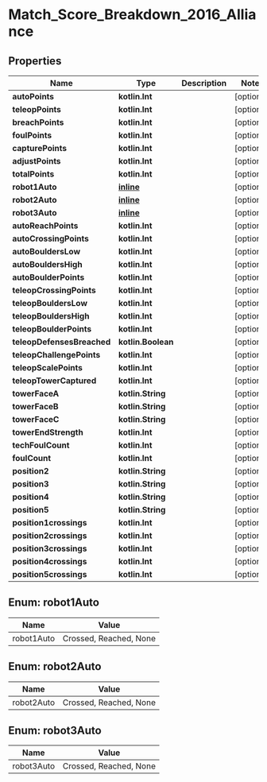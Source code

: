 
# Match_Score_Breakdown_2016_Alliance

## Properties
Name | Type | Description | Notes
------------ | ------------- | ------------- | -------------
**autoPoints** | **kotlin.Int** |  |  [optional]
**teleopPoints** | **kotlin.Int** |  |  [optional]
**breachPoints** | **kotlin.Int** |  |  [optional]
**foulPoints** | **kotlin.Int** |  |  [optional]
**capturePoints** | **kotlin.Int** |  |  [optional]
**adjustPoints** | **kotlin.Int** |  |  [optional]
**totalPoints** | **kotlin.Int** |  |  [optional]
**robot1Auto** | [**inline**](#Robot1AutoEnum) |  |  [optional]
**robot2Auto** | [**inline**](#Robot2AutoEnum) |  |  [optional]
**robot3Auto** | [**inline**](#Robot3AutoEnum) |  |  [optional]
**autoReachPoints** | **kotlin.Int** |  |  [optional]
**autoCrossingPoints** | **kotlin.Int** |  |  [optional]
**autoBouldersLow** | **kotlin.Int** |  |  [optional]
**autoBouldersHigh** | **kotlin.Int** |  |  [optional]
**autoBoulderPoints** | **kotlin.Int** |  |  [optional]
**teleopCrossingPoints** | **kotlin.Int** |  |  [optional]
**teleopBouldersLow** | **kotlin.Int** |  |  [optional]
**teleopBouldersHigh** | **kotlin.Int** |  |  [optional]
**teleopBoulderPoints** | **kotlin.Int** |  |  [optional]
**teleopDefensesBreached** | **kotlin.Boolean** |  |  [optional]
**teleopChallengePoints** | **kotlin.Int** |  |  [optional]
**teleopScalePoints** | **kotlin.Int** |  |  [optional]
**teleopTowerCaptured** | **kotlin.Int** |  |  [optional]
**towerFaceA** | **kotlin.String** |  |  [optional]
**towerFaceB** | **kotlin.String** |  |  [optional]
**towerFaceC** | **kotlin.String** |  |  [optional]
**towerEndStrength** | **kotlin.Int** |  |  [optional]
**techFoulCount** | **kotlin.Int** |  |  [optional]
**foulCount** | **kotlin.Int** |  |  [optional]
**position2** | **kotlin.String** |  |  [optional]
**position3** | **kotlin.String** |  |  [optional]
**position4** | **kotlin.String** |  |  [optional]
**position5** | **kotlin.String** |  |  [optional]
**position1crossings** | **kotlin.Int** |  |  [optional]
**position2crossings** | **kotlin.Int** |  |  [optional]
**position3crossings** | **kotlin.Int** |  |  [optional]
**position4crossings** | **kotlin.Int** |  |  [optional]
**position5crossings** | **kotlin.Int** |  |  [optional]


<a name="Robot1AutoEnum"></a>
## Enum: robot1Auto
Name | Value
---- | -----
robot1Auto | Crossed, Reached, None


<a name="Robot2AutoEnum"></a>
## Enum: robot2Auto
Name | Value
---- | -----
robot2Auto | Crossed, Reached, None


<a name="Robot3AutoEnum"></a>
## Enum: robot3Auto
Name | Value
---- | -----
robot3Auto | Crossed, Reached, None



